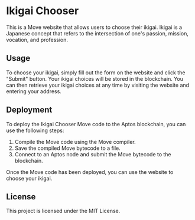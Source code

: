 # Ikigai Chooser

This is a Move website that allows users to choose their ikigai. Ikigai is a Japanese concept that refers to the intersection of one's passion, mission, vocation, and profession.

## Usage

To choose your ikigai, simply fill out the form on the website and click the "Submit" button. Your ikigai choices will be stored in the blockchain. You can then retrieve your ikigai choices at any time by visiting the website and entering your address.

## Deployment

To deploy the Ikigai Chooser Move code to the Aptos blockchain, you can use the following steps:

1. Compile the Move code using the Move compiler.
2. Save the compiled Move bytecode to a file.
3. Connect to an Aptos node and submit the Move bytecode to the blockchain.

Once the Move code has been deployed, you can use the website to choose your ikigai.

## License

This project is licensed under the MIT License.

